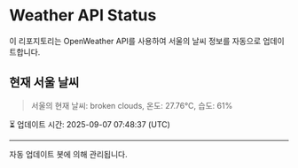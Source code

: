 
# Weather API Status

이 리포지토리는 OpenWeather API를 사용하여 서울의 날씨 정보를 자동으로 업데이트합니다.

## 현재 서울 날씨
> 서울의 현재 날씨: broken clouds, 온도: 27.76°C, 습도: 61%

⏳ 업데이트 시간: 2025-09-07 07:48:37 (UTC)

---
자동 업데이트 봇에 의해 관리됩니다.
